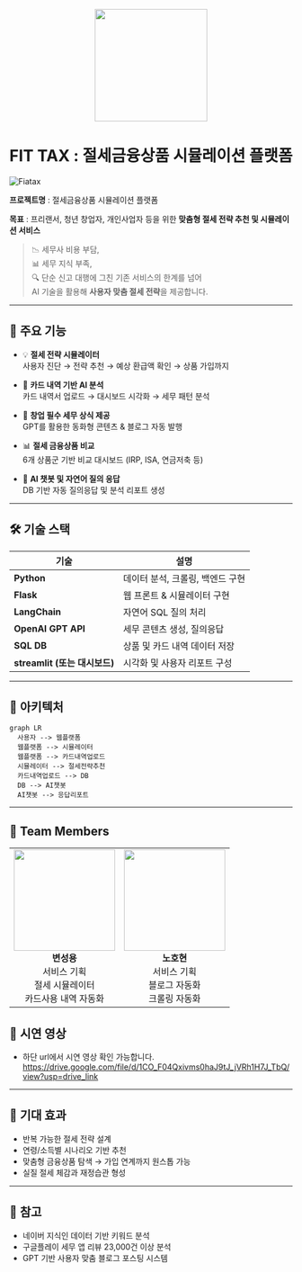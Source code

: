 <p align="center">
  <img src="logo.png" width="200"/>
</p>

# FIT TAX : 절세금융상품 시뮬레이션 플랫폼
![Fiatax](https://github.com/user-attachments/assets/67ddc9a1-b795-482d-9183-77b8a9a32a2b)



**프로젝트명** : 절세금융상품 시뮬레이션 플랫폼   

**목표** : 프리랜서, 청년 창업자, 개인사업자 등을 위한 **맞춤형 절세 전략 추천 및 시뮬레이션 서비스**

> 📉 세무사 비용 부담,  
> 📊 세무 지식 부족,  
> 🔍 단순 신고 대행에 그친 기존 서비스의 한계를 넘어  
> AI 기술을 활용해 **사용자 맞춤 절세 전략**을 제공합니다.

---

## 🧠 주요 기능

- 💡 **절세 전략 시뮬레이터**  
  사용자 진단 → 전략 추천 → 예상 환급액 확인 → 상품 가입까지

- 🔄 **카드 내역 기반 AI 분석**  
  카드 내역서 업로드 → 대시보드 시각화 → 세무 패턴 분석

- 🧾 **창업 필수 세무 상식 제공**  
  GPT를 활용한 동화형 콘텐츠 & 블로그 자동 발행

- 📊 **절세 금융상품 비교**  
  6개 상품군 기반 비교 대시보드 (IRP, ISA, 연금저축 등)

- 🤖 **AI 챗봇 및 자연어 질의 응답**  
  DB 기반 자동 질의응답 및 분석 리포트 생성

---

## 🛠️ 기술 스택

| 기술 | 설명 |
|------|------|
| **Python** | 데이터 분석, 크롤링, 백엔드 구현 |
| **Flask** | 웹 프론트 & 시뮬레이터 구현 |
| **LangChain** | 자연어 SQL 질의 처리 |
| **OpenAI GPT API** | 세무 콘텐츠 생성, 질의응답 |
| **SQL DB** | 상품 및 카드 내역 데이터 저장 |
| **streamlit  (또는 대시보드)** | 시각화 및 사용자 리포트 구성 |

---

## 📌 아키텍처
```mermaid
graph LR
  사용자 --> 웹플랫폼
  웹플랫폼 --> 시뮬레이터
  웹플랫폼 --> 카드내역업로드
  시뮬레이터 --> 절세전략추천
  카드내역업로드 --> DB
  DB --> AI챗봇
  AI챗봇 --> 응답리포트
```




---

## 👥 Team Members

<table>
  <tr>
    <td align="center">
      <img src="https://github.com/user-attachments/assets/c31741c1-3352-49ab-b7bd-5d54c76a4642" width="180"/><br/>
      <strong>변성용</strong><br/>
      서비스 기획<br/>
      절세 시뮬레이터<br/>
      카드사용 내역 자동화
    </td>
    <td align="center">
      <img src="https://github.com/user-attachments/assets/2c685ee4-730b-4a0b-a155-ddd4121f8ccf" width="180"/><br/>
      <strong>노호현</strong><br/>
      서비스 기획<br/>
      블로그 자동화<br/>
      크롤링 자동화
    </td>
  </tr>
</table>

## 🧪 시연 영상
- 하단 url에서 시연 영상 확인 가능합니다. 
https://drive.google.com/file/d/1CO_F04Qxivms0haJ9tJ_jVRh1H7J_TbQ/view?usp=drive_link

---

## 🔮 기대 효과

- 반복 가능한 절세 전략 설계
- 연령/소득별 시나리오 기반 추천
- 맞춤형 금융상품 탐색 → 가입 연계까지 원스톱 가능
- 실질 절세 체감과 재정습관 형성

---

## 📝 참고

- 네이버 지식인 데이터 기반 키워드 분석
- 구글플레이 세무 앱 리뷰 23,000건 이상 분석
- GPT 기반 사용자 맞춤 블로그 포스팅 시스템
